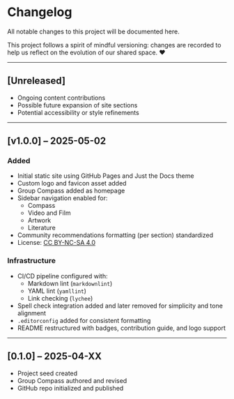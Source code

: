 # Changelog

All notable changes to this project will be documented here.

This project follows a spirit of mindful versioning: changes are recorded to help us reflect on the evolution of our shared space. ❤️

---

## [Unreleased]

- Ongoing content contributions
- Possible future expansion of site sections
- Potential accessibility or style refinements

---

## [v1.0.0] – 2025-05-02

### Added

- Initial static site using GitHub Pages and Just the Docs theme
- Custom logo and favicon asset added
- Group Compass added as homepage
- Sidebar navigation enabled for:
  - Compass
  - Video and Film
  - Artwork
  - Literature
- Community recommendations formatting (per section) standardized
- License: [CC BY-NC-SA 4.0](https://creativecommons.org/licenses/by-nc-sa/4.0/)

### Infrastructure

- CI/CD pipeline configured with:
  - Markdown lint (`markdownlint`)
  - YAML lint (`yamllint`)
  - Link checking (`lychee`)
- Spell check integration added and later removed for simplicity and tone alignment
- `.editorconfig` added for consistent formatting
- README restructured with badges, contribution guide, and logo support

---

## [0.1.0] – 2025-04-XX

- Project seed created
- Group Compass authored and revised
- GitHub repo initialized and published
